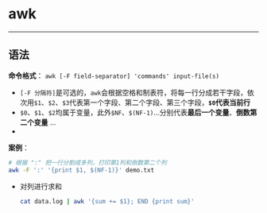 # <a name="top">awk</a>









----

## <a name="syntax">语法</a>

**命令格式**： `awk [-F field-separator] 'commands' input-file(s)`

+ `[-F 分隔符]`是可选的，`awk`会根据空格和制表符，将每一行分成若干字段，依次用`$1`、`$2`、`$3`代表第一个字段、第二个字段、第三个字段，**`$0`代表当前行**
+ `$0`、`$1`、`$2`均属于变量，此外`$NF`、`$(NF-1)`...分别代表**最后一个变量**、**倒数第二个变量** ...
+ ​



**案例**：

```sh
# 根据 ":" 把一行分割成多列，打印第1列和倒数第二个列
awk -F ':' '{print $1, $(NF-1)}' demo.txt
```



+ 对列进行求和

  ```sh
  cat data.log | awk '{sum += $1}; END {print sum}'
  ```

  ​

